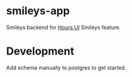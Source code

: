 # smileys-app

Smileys backend for [Hours UI](https://github.com/futurice/hours-ui) Smileys feature.

# Development

Add schema manually to postgres to get started.

